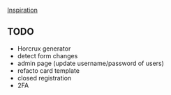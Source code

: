 [Inspiration](https://kaizoku.hashnode.dev/double-blind-passwords-aka-horcruxing#double-blind-passwords-aka-horcruxing)
## TODO
+ Horcrux generator
+ detect form changes
+ admin page (update username/password of users)
+ refacto card template
+ closed registration
+ 2FA
